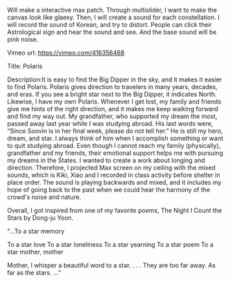 
Will make a interactive max patch. Through multislider, I want to make the canvas look like glaexy. Then, I will create a sound for each constellation. I will record the sound of Korean, and try to distort. People can click their Astrological sign and hear the sound and see. And the base sound will be pink noise. 

Vimeo url: https://vimeo.com/416356468

Title: Polaris

Description:It is easy to find the Big Dipper in the sky, and it makes it easier to find Polaris. Polaris gives direction to travelers in many years, decades, and eras. If you see a bright star next to the Big Dipper, it indicates North. Likewise, I have my own Polaris. Whenever I get lost, my family and friends give me hints of the right direction, and it makes me keep walking forward and find my way out. 
My grandfather, who supported my dream the most, passed away last year while I was studying abroad. His last words were, “Since Soovin is in her final week, please do not tell her.” He is still my hero, dream, and star. I always think of him when I accomplish something or want to quit studying abroad. Even though I cannot reach my family (physically), grandfather and my friends, their emotional support helps me with pursuing my dreams in the States. I wanted to create a work about longing and direction. Therefore, I projected Max screen on my ceiling with the mixed sounds, which is Kiki, Xiao and I recorded in class activity before shelter in place order. The sound is playing backwards and mixed, and it includes my hope of going back to the past when we could hear the harmony of the crowd's noise and nature.

Overall, I got inspired from one of my favorite poems, The Night I Count the Stars by Dong-ju Yoon.

“...To a star memory

To a star love
To a star loneliness
To a star yearning
To a star poem
To a star mother, mother
 
Mother, I whisper a beautiful word to a star.
.
.
.
They are too far away.
As far as the stars.
…”


